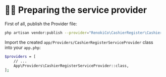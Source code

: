 # 👨‍⚕️ Preparing the service provider

First of all, publish the Provider file:

```bash
php artisan vendor:publish --provider="RenokiCo\CashierRegister\CashierRegisterServiceProvider" --tag="provider"
```

Import the created `app/Providers/CashierRegisterServiceProvider` class into your `app.php`:

```bash
$providers = [
    // ...
    App\Providers\CashierRegisterServiceProvider::class,
];
```

